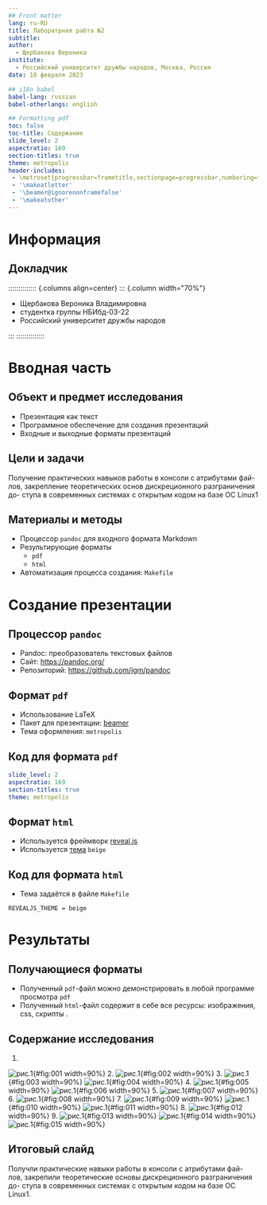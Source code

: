```yaml
---
## Front matter
lang: ru-RU
title: Лаборатрная рабта №2
subtitle: 
author:
  - Щербакова Вероника
institute:
  - Российский университет дружбы народов, Москва, Россия
date: 18 февраля 2023

## i18n babel
babel-lang: russian
babel-otherlangs: english

## Formatting pdf
toc: false
toc-title: Содержание
slide_level: 2
aspectratio: 169
section-titles: true
theme: metropolis
header-includes:
 - \metroset{progressbar=frametitle,sectionpage=progressbar,numbering=fraction}
 - '\makeatletter'
 - '\beamer@ignorenonframefalse'
 - '\makeatother'
---
```


# Информация

## Докладчик

:::::::::::::: {.columns align=center}
::: {.column width="70%"}

  * Щербакова Вероника Владимировна
  * студентка группы НБИбд-03-22
  * Российский университет дружбы народов


:::
::::::::::::::

# Вводная часть

## Объект и предмет исследования

- Презентация как текст
- Программное обеспечение для создания презентаций
- Входные и выходные форматы презентаций

## Цели и задачи

Получение практических навыков работы в консоли с атрибутами фай-
лов, закрепление теоретических основ дискреционного разграничения до-
ступа в современных системах с открытым кодом на базе ОС Linux1

## Материалы и методы

- Процессор `pandoc` для входного формата Markdown
- Результирующие форматы
	- `pdf`
	- `html`
- Автоматизация процесса создания: `Makefile`

# Создание презентации

## Процессор `pandoc`

- Pandoc: преобразователь текстовых файлов
- Сайт: <https://pandoc.org/>
- Репозиторий: <https://github.com/jgm/pandoc>

## Формат `pdf`

- Использование LaTeX
- Пакет для презентации: [beamer](https://ctan.org/pkg/beamer)
- Тема оформления: `metropolis`

## Код для формата `pdf`

```yaml
slide_level: 2
aspectratio: 169
section-titles: true
theme: metropolis
```

## Формат `html`

- Используется фреймворк [reveal.js](https://revealjs.com/)
- Используется [тема](https://revealjs.com/themes/) `beige`

## Код для формата `html`

- Тема задаётся в файле `Makefile`

```make
REVEALJS_THEME = beige 
```
# Результаты

## Получающиеся форматы

- Полученный `pdf`-файл можно демонстрировать в любой программе просмотра `pdf`
- Полученный `html`-файл содержит в себе все ресурсы: изображения, css, скрипты
.

## Содержание исследования

1.  
![рис.1](image/1.png){#fig:001 width=90%}
2. 
![рис.1](image/2.png){#fig:002 width=90%}
3. 
![рис.1](image/3.png){#fig:003 width=90%}
![рис.1](image/4.png){#fig:004 width=90%}
4. 
![рис.1](image/5.png){#fig:005 width=90%}
![рис.1](image/6.png){#fig:006 width=90%}
5. 
![рис.1](image/7.png){#fig:007 width=90%}
6. 
![рис.1](image/8.png){#fig:008 width=90%}
7. 
![рис.1](image/9.png){#fig:009 width=90%}
![рис.1](image/10.png){#fig:010 width=90%}
![рис.1](image/11.png){#fig:011 width=90%}
8. 
![рис.1](image/12.png){#fig:012 width=90%}
9. 
![рис.1](image/13.png){#fig:013 width=90%}
![рис.1](image/15.png){#fig:014 width=90%}
![рис.1](image/16.png){#fig:015 width=90%}

## Итоговый слайд

Получли практические навыки работы в консоли с атрибутами фай-
лов, закрепили теоретические основы дискреционного разграничения до-
ступа в современных системах с открытым кодом на базе ОС Linux1.

